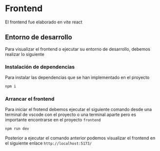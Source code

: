# Frontend
El frontend fue elaborado en vite react

## Entorno de desarrollo
Para visualizar el frontend o ejecutar su entorno de desarrollo, debemos realizar lo siguiente

### Instalación de dependencias
Para instalar las dependencias que se han implementado en el proyecto

```bash
npm i
```

### Arrancar el frontend
Para iniciar el frotend debemos ejecutar el siguiente comando desde una terminal de vscode con el proyecto o una terminal aparte pero es importante encontrarse en el proyecto ``frontend``

```bash
npm run dev
```
Posterior a ejecutar el comando anterior podemos visualizar el frontend en el siguiente enlace ``http://localhost:5173/``